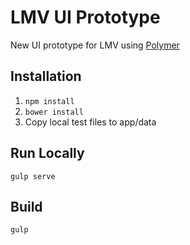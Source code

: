 # LMV UI Prototype

New UI prototype for LMV using [Polymer](https://www.polymer-project.org/)

## Installation

1. `npm install`
1. `bower install`
1. Copy local test files to app/data

## Run Locally

`gulp serve`

## Build

`gulp`
